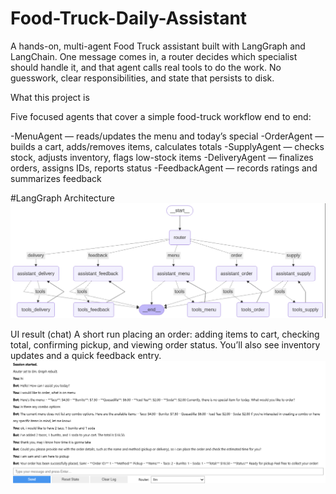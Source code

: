 # Food-Truck-Daily-Assistant

A hands-on, multi-agent Food Truck assistant built with LangGraph and LangChain. One message comes in, a router decides which specialist should handle it, and that agent calls real tools to do the work. No guesswork, clear responsibilities, and state that persists to disk.

What this project is

Five focused agents that cover a simple food-truck workflow end to end:

-MenuAgent — reads/updates the menu and today’s special
-OrderAgent — builds a cart, adds/removes items, calculates totals
-SupplyAgent — checks stock, adjusts inventory, flags low-stock items
-DeliveryAgent — finalizes orders, assigns IDs, reports status
-FeedbackAgent — records ratings and summarizes feedback

#LangGraph Architecture
![LangGraph Workflow](./images/langGrapgh_workflow.png)

UI result (chat)
A short run placing an order: adding items to cart, checking total, confirming pickup, and viewing order status. You’ll also see inventory updates and a quick feedback entry.
![Assistant UI Result](./images/output_UI.png)
